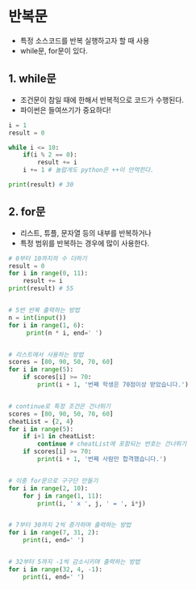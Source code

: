 # 반복문

- 특정 소스코드를 반복 실행하고자 할 때 사용
- while문, for문이 있다.

## 1. while문

- 조건문이 참일 때에 한해서 반복적으로 코드가 수행된다.
- 파이썬은 들여쓰기가 중요하다!

```py
i = 1
result = 0

while i <= 10:
    if(i % 2 == 0):
        result += i
    i += 1 # 놀랍게도 python은 ++이 안먹힌다.

print(result) # 30
```

## 2. for문

- 리스트, 튜플, 문자열 등의 내부를 반복하거나
- 특정 범위를 반복하는 경우에 많이 사용한다.

```py
# 0부터 10까지의 수 더하기
result = 0
for i in range(0, 11):
    result += i
print(result) # 55


# 5번 반복 출력하는 방법
n = int(input())
for i in range(1, 6):
     print(n * i, end=' ')


# 리스트에서 사용하는 방법
scores = [80, 90, 50, 70, 60]
for i in range(5):
    if scores[i] >= 70:
        print(i + 1, '번째 학생은 70점이상 받았습니다.')


# continue로 특정 조건은 건너뛰기
scores = [80, 90, 50, 70, 60]
cheatList = {2, 4}
for i in range(5):
    if i+1 in cheatList:
        continue # cheatList에 포함되는 번호는 건너뛰기
    if scores[i] >= 70:
        print(i + 1, '번째 사람만 합격했습니다.')


# 이중 for문으로 구구단 만들기
for i in range(2, 10):
    for j in range(1, 11):
        print(i, ' x ', j, ' = ', i*j)


# 7부터 30까지 2씩 증가하며 출력하는 방법
for i in range(7, 31, 2):
    print(i, end=' ')


# 32부터 5까지 -1씩 감소시키며 출력하는 방법
for i in range(32, 4, -1):
    print(i, end=' ')
```
